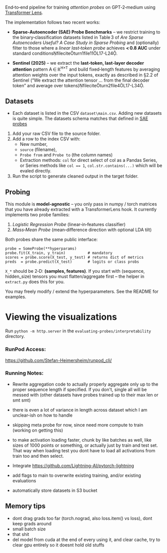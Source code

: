 End‑to‑end pipeline for training *attention probes* on GPT‑2‑medium using
[Transformer Lens](https://github.com/neelnanda‑io/TransformerLens).

The implementation follows two recent works:

* **Sparse‑Autoencoder (SAE) Probe Benchmarks** – we restrict training to
  the binary‑classification datasets listed in Table 3 of *Are Sparse
  Autoencoders Useful? A Case Study in Sparse Probing* and (optionally)
  filter to those where a *linear last‑token probe* achieves **< 0.8 AUC**
  under standard conditionsfileciteturn1file11L17-L24.

* **Sentinel (2025)** – we extract the **last‑token, last‑layer decoder
  attention** pattern A ∈ ℝ<sup>H×T</sup> and build fixed‑length features by
  averaging attention weights over the input tokens, exactly as described
  in §2.2 of Sentinel (“We extract the attention tensor … from the final
  decoder token” and average over tokens)fileciteturn2file4L17-L34.

## Datasets

- Each dataset is listed in the CSV `dataset\main.csv`. Adding new datasets is quite simple. The datasets schema matches that defined in [SAE probes](https://github.com/JoshEngels/SAE-Probes/tree/main)

1. Add your raw CSV file to the source folder.
2. Add a row to the index CSV with:
   - New number,
   - `source` (filename),
   - `Probe from` and `Probe to` (the column names)
   - Extraction methods: `col` for direct select of col as a Pandas Series, or Series methods like `col == 1`, `col.str.contains(...)` which will be evaled directly.
3. Run the script to generate cleaned output in the target folder.


## Probing

This module is **model‑agnostic** – you only pass in numpy / torch
matrices that you have already extracted with a TransformerLens hook.
It currently implements two probe families:

1. *Logistic Regression Probe* (linear‑in‑features classifier)
2. *Mass‑Mean Probe* (mean‑difference direction with optional LDA tilt)

Both probes share the same public interface:

```
probe = SomeProbe(**hyperparams)
probe.fit(X_train, y_train)          # mandatory
scores = probe.score(X_test, y_test) # returns dict of metrics
preds  = probe.predict(X_test)       # logits or class probs
```

`X_*` should be 2‑D: **(samples, features)**. If you start with
(sequence, hidden_size) tensors you must flatten/aggregate first – the
helper in `extract.py` does this for you.

You may freely modify / extend the hyperparameters.  See the README for
examples.

# Viewing the visualizations

Run ```python -m http.server``` in the ```evaluating-probes/interpretability``` directory.


### RunPod Access: 
https://github.com/Stefan-Heimersheim/runpod_cli/

### Running Notes:

* Rewrite aggregation code to actually properly aggregate only up to the proper sequence length if specified. If you don't, single all will be messed with (other datasets have probes trained up to their max len or smt smt)
- there is even a lot of variance in length across dataset which I am unclear-ish on how to handle

* skipping meta probe for now, since need more compute to train (working on getting this)

* to make activation loading faster, chunk by like batches as well, like sizes of 1000 points or something, or actually just by train and test set. That way when loading test you dont have to load all activations from train too and then select.

* Integrate https://github.com/Lightning-AI/pytorch-lightning

* add flags to main to overwrite existing training, and/or existing evaluations
* automatically store datasets in S3 bucket


## Memory tips
* dont drag grads too far (torch.nograd, also loss.item() vs loss), dont keep grads around
* small batch size
* that shit
* del model from cuda at the end of every using it, and clear cache, try to clear gpu entirely so it doesnt hold old stuffs